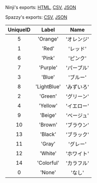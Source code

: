 Ninji's exports: [HTML](https://wuffs.org/acnh/bcsv_150/html/ItemColor.html), [CSV](https://wuffs.org/acnh/bcsv_150/csv/ItemColor.csv), [JSON](https://wuffs.org/acnh/bcsv_150/json/ItemColor.json)

Spazzy's exports: [CSV](https://github.com/McSpazzy/acnh-csv/blob/master/ItemColor.csv), [JSON](https://github.com/McSpazzy/acnh-json/blob/master/ItemColor.json)

| UniqueID | Label | Name |
|:--:|:--:|:--:|
| 5 | 'Orange' | 'オレンジ' | 
| 1 | 'Red' | 'レッド' | 
| 6 | 'Pink' | 'ピンク' | 
| 7 | 'Purple' | 'パープル' | 
| 3 | 'Blue' | 'ブルー' | 
| 8 | 'LightBlue' | 'みずいろ' | 
| 2 | 'Green' | 'グリーン' | 
| 4 | 'Yellow' | 'イエロー' | 
| 9 | 'Beige' | 'ベージュ' | 
| 10 | 'Brown' | 'ブラウン' | 
| 13 | 'Black' | 'ブラック' | 
| 11 | 'Gray' | 'グレー' | 
| 12 | 'White' | 'ホワイト' | 
| 14 | 'Colorful' | 'カラフル' | 
| 0 | 'None' | 'なし' | 
